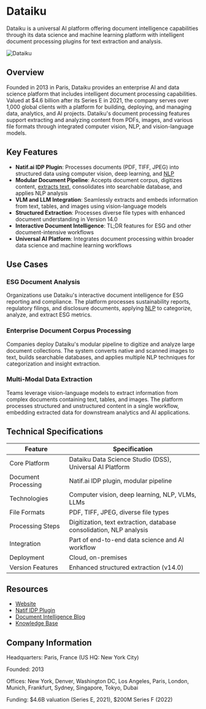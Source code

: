 # Dataiku

Dataiku is a universal AI platform offering document intelligence capabilities through its data science and machine learning platform with intelligent document processing plugins for text extraction and analysis.

![Dataiku](assets/daitaku.png)

## Overview

Founded in 2013 in Paris, Dataiku provides an enterprise AI and data science platform that includes intelligent document processing capabilities. Valued at $4.6 billion after its Series E in 2021, the company serves over 1,000 global clients with a platform for building, deploying, and managing data, analytics, and AI projects. Dataiku's document processing features support extracting and analyzing content from PDFs, images, and various file formats through integrated computer vision, NLP, and vision-language models.

## Key Features

- **Natif.ai IDP Plugin**: Processes documents (PDF, TIFF, JPEG) into structured data using computer vision, deep learning, and [NLP](../../capabilities/natural-language-processing/index.md)
- **Modular Document Pipeline**: Accepts document corpus, digitizes content, [extracts text](../../capabilities/extraction/index.md), consolidates into searchable database, and applies NLP analysis
- **VLM and LLM Integration**: Seamlessly extracts and embeds information from text, tables, and images using vision-language models
- **Structured Extraction**: Processes diverse file types with enhanced document understanding in Version 14.0
- **Interactive Document Intelligence**: TL;DR features for ESG and other document-intensive workflows
- **Universal AI Platform**: Integrates document processing within broader data science and machine learning workflows

## Use Cases

### ESG Document Analysis
Organizations use Dataiku's interactive document intelligence for ESG reporting and compliance. The platform processes sustainability reports, regulatory filings, and disclosure documents, applying [NLP](../../capabilities/natural-language-processing/index.md) to categorize, analyze, and extract ESG metrics.

### Enterprise Document Corpus Processing
Companies deploy Dataiku's modular pipeline to digitize and analyze large document collections. The system converts native and scanned images to text, builds searchable databases, and applies multiple NLP techniques for categorization and insight extraction.

### Multi-Modal Data Extraction
Teams leverage vision-language models to extract information from complex documents containing text, tables, and images. The platform processes structured and unstructured content in a single workflow, embedding extracted data for downstream analytics and AI applications.

## Technical Specifications

| Feature | Specification |
|---------|---------------|
| Core Platform | Dataiku Data Science Studio (DSS), Universal AI Platform |
| Document Processing | Natif.ai IDP plugin, modular pipeline |
| Technologies | Computer vision, deep learning, NLP, VLMs, LLMs |
| File Formats | PDF, TIFF, JPEG, diverse file types |
| Processing Steps | Digitization, text extraction, database consolidation, NLP analysis |
| Integration | Part of end-to-end data science and AI workflow |
| Deployment | Cloud, on-premises |
| Version Features | Enhanced structured extraction (v14.0) |

## Resources

- [Website](https://www.dataiku.com/)
- [Natif IDP Plugin](https://www.dataiku.com/product/plugins/natif-idp/)
- [Document Intelligence Blog](https://blog.dataiku.com/interactive-document-intelligence-esg)
- [Knowledge Base](https://knowledge.dataiku.com/latest/)

## Company Information

Headquarters: Paris, France (US HQ: New York City)

Founded: 2013

Offices: New York, Denver, Washington DC, Los Angeles, Paris, London, Munich, Frankfurt, Sydney, Singapore, Tokyo, Dubai

Funding: $4.6B valuation (Series E, 2021), $200M Series F (2022)
